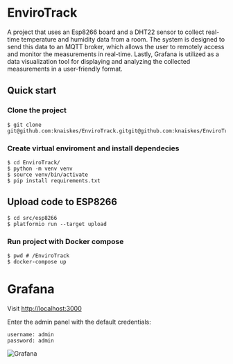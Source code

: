 # EnviroTrack

A project that uses an Esp8266 board and a DHT22 sensor to collect real-time
temperature and humidity data from a room. The system is designed to send this
data to an MQTT broker, which allows the user to remotely access and monitor
the measurements in real-time. Lastly, Grafana is utilized as a data
visualization tool for displaying and analyzing the collected measurements in a
user-friendly format.

## Quick start

### Clone the project

```
$ git clone git@github.com:knaiskes/EnviroTrack.gitgit@github.com:knaiskes/EnviroTrack.git
```

### Create virtual enviroment and install dependecies

```
$ cd EnviroTrack/
$ python -m venv venv
$ source venv/bin/activate
$ pip install requirements.txt
```

## Upload code to ESP8266

```
$ cd src/esp8266
$ platformio run --target upload
```

### Run project with Docker compose

```
$ pwd # /EnviroTrack
$ docker-compose up
```

# Grafana

Visit [http://localhost:3000](http://localhost:3000)

Enter the admin panel with the default credentials:

```
username: admin
password: admin
```
![Grafana](https://user-images.githubusercontent.com/6069054/225743346-ec44cd6a-d8c7-45fb-9dfb-ba22313adaf0.png)
